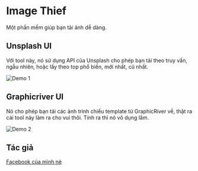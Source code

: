 # Image Thief
Một phần mềm giúp bạn tải ảnh dễ dàng.

## Unsplash UI
Với tool này, nó sử dụng API của Unsplash cho phép bạn tải theo truy vấn, ngẫu nhiên, hoặc lấy theo top phổ biến, mới nhất, cũ nhất.

![Demo 1](https://github.com/truongaxin123/Image-Thief/blob/master/image/Capture.PNG?raw=true "Demo 1")
## Graphicriver UI
Nó cho phép bạn tải các ảnh trình chiếu template từ GraphicRiver về, thật ra cái tool này làm ra cho vui thôi. Tính ra thì nó vô dụng lắm.

![Demo 2](https://github.com/truongaxin123/Image-Thief/blob/master/image/Capture2.PNG?raw=true "Demo 2")
## Tác giả
[Facebook của mình nè](https://www.facebook.com/truongaxin)
